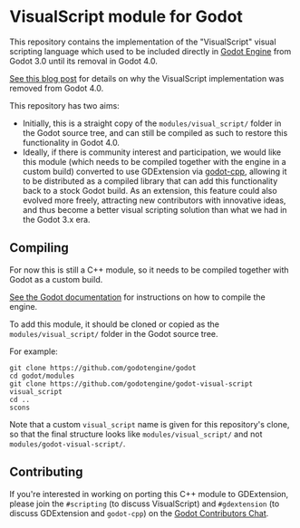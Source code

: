 # VisualScript module for Godot

This repository contains the implementation of the "VisualScript" visual
scripting language which used to be included directly in
[Godot Engine](https://godotengine.org/) from Godot 3.0 until its removal in
Godot 4.0.

[See this blog post](https://godotengine.org/article/godot-4-will-discontinue-visual-scripting)
for details on why the VisualScript implementation was removed from Godot 4.0.

This repository has two aims:

- Initially, this is a straight copy of the `modules/visual_script/` folder in
  the Godot source tree, and can still be compiled as such to restore this
  functionality in Godot 4.0.
- Ideally, if there is community interest and participation, we would like this
  module (which needs to be compiled together with the engine in a custom build)
  converted to use GDExtension via [godot-cpp](https://github.com/godotengine/godot-cpp),
  allowing it to be distributed as a compiled library that can add this
  functionality back to a stock Godot build. As an extension, this feature could
  also evolved more freely, attracting new contributors with innovative ideas,
  and thus become a better visual scripting solution than what we had in the
  Godot 3.x era.

## Compiling

For now this is still a C++ module, so it needs to be compiled together with
Godot as a custom build.

[See the Godot documentation](https://docs.godotengine.org/en/latest/development/compiling/)
for instructions on how to compile the engine.

To add this module, it should be cloned or copied as the `modules/visual_script/`
folder in the Godot source tree.

For example:

```
git clone https://github.com/godotengine/godot
cd godot/modules
git clone https://github.com/godotengine/godot-visual-script visual_script
cd ..
scons
```

Note that a custom `visual_script` name is given for this repository's clone, so
that the final structure looks like `modules/visual_script/` and not
`modules/godot-visual-script/`.

## Contributing

If you're interested in working on porting this C++ module to GDExtension,
please join the `#scripting` (to discuss VisualScript) and `#gdextension` (to
discuss GDExtension and `godot-cpp`) on the [Godot Contributors Chat](https://chat.godotengine.org).
